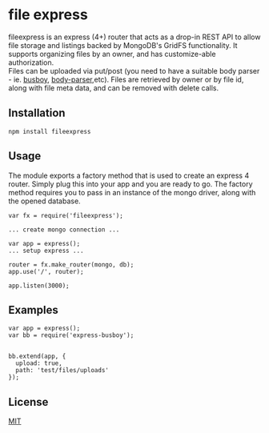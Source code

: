 # file express
fileexpress is an express (4+) router that acts as a drop-in REST API
to allow file storage and listings backed by MongoDB's GridFS functionality.
It supports organizing files by an owner, and has customize-able authorization.  
Files can be uploaded via put/post (you need to have a suitable body parser - ie.
[busboy](https://www.npmjs.org/package/busboy#readme), [body-parser](https://github.com/expressjs/body-parser),etc).  Files are retrieved by owner
or by file id, along with file meta data, and can be removed with delete calls.

## Installation

```
npm install fileexpress
```

## Usage

The module exports a factory method that is used to create an express 4 router.  Simply
plug this into your app and you are ready to go.  The factory method requires you to pass in
an instance of the mongo driver, along with the opened database.

```
var fx = require('fileexpress');

... create mongo connection ...

var app = express();
... setup express ...

router = fx.make_router(mongo, db);
app.use('/', router);

app.listen(3000);

```

## Examples

```
var app = express();
var bb = require('express-busboy');


bb.extend(app, {
  upload: true,
  path: 'test/files/uploads'
});

```


## License
[MIT](https://github.com/expressjs/body-parser/blob/master/LICENSE)
